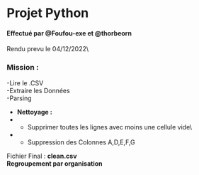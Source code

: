 # Projet Python 
#### Effectué par @Foufou-exe et @thorbeorn 
Rendu prevu le 04/12/2022\

### Mission : 
-Lire le .CSV\
-Extraire les Données\
-Parsing 
         
-    **Nettoyage :**
- - Supprimer toutes les lignes avec moins une cellule vide\
- - Suppression des Colonnes A,D,E,F,G

Fichier Final : **clean.csv** \
**Regroupement par organisation**

